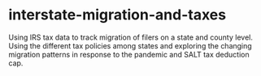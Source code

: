 # interstate-migration-and-taxes
Using IRS tax data to track migration of filers on a state and county level. Using the different tax policies among states and exploring the changing migration patterns in response to the pandemic and SALT tax deduction cap.

